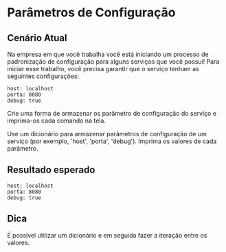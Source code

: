 # Parâmetros de Configuração

## Cenário Atual

Na empresa em que você trabalha você está iniciando um processo de padronização de configuração para alguns serviços que você possui!
Para iniciar esse trabalho, você precisa garantir que o serviço tenham as seguintes configurações:
```
host: localhost
porta: 8080
debug: true
```

Crie uma forma de armazenar os parâmetro de configuração do serviço e imprima-os cada comando na tela.

Use um dicionário para armazenar parâmetros de configuração de um serviço (por exemplo, 'host', 'porta', 'debug'). Imprima os valores de cada parâmetro.

## Resultado esperado
```
host: localhost
porta: 8080
debug: true
```

## Dica
É possível utilizar um dicionário e em seguida fazer a iteração entre os valores.

